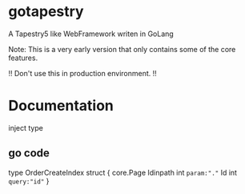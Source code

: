 gotapestry
==========

A Tapestry5 like WebFramework writen in GoLang

Note: This is a very early version that only contains some of the core features.

!! Don't use this in production environment. !!



Documentation
==============

inject type

## go code
type OrderCreateIndex struct {
	core.Page
	Idinpath int `param:"."`
    Id int `query:"id"`
}

